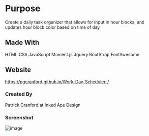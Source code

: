 # Purpose 

Create a daily task organizer that allows for input in hour blocks, and updates hour block color based on time of day



## Made With

HTML
CSS
JavaScript
Moment.js
Jquery
BootStrap
FontAwesome


## Website 

https://pgcranford.github.io/Work-Day-Scheduler-/


### Created By 

Patrick Cranford at Inked Ape Design 

### Screenshot 

![image](https://user-images.githubusercontent.com/104169772/172022084-8d9647b5-dbb0-4b15-bbce-5b8e07eef995.png)
